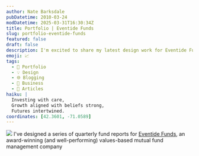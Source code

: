 ```yaml
---
author: Nate Barksdale
pubDatetime: 2010-03-24
modDatetime: 2025-03-31T16:30:34Z
title: Portfolio | Eventide Funds
slug: portfolio-eventide-funds
featured: false
draft: false
description: I'm excited to share my latest design work for Eventide Funds, an innovative company that aligns investment strategies with values.
emoji: 📈
tags:
  - 📁 Portfolio
  - 💡 Design
  - 🌐 Blogging
  - 💼 Business
  - 📖 Articles
haiku: |
  Investing with care,  
  Growth aligned with beliefs strong,  
  Futures intertwined.
coordinates: [42.3601, -71.0589]
---
```


![](@assets/images/eventide_sheet.jpg) I've designed a series of quarterly fund reports for [Eventide Funds](http://www.eventidefunds.com), an award-winning (and well-performing) values-based mutual fund management company
